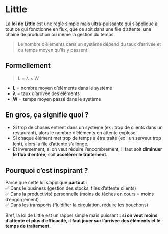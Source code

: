 # Little

La **loi de Little** est une règle simple mais ultra-puissante qui s’applique à tout ce qui fonctionne en flux, que ce soit dans une file d’attente, une chaîne de production ou même la gestion du temps.

> Le nombre d’éléments dans un système dépend du taux d’arrivée et du temps moyen qu’ils y passent

## Formellement

> L = λ × W

- **L** = nombre moyen d’éléments dans le système  
- **λ** = taux d’arrivée des éléments  
- **W** = temps moyen passé dans le système  

## En gros, ça signifie quoi ?

- Si trop de choses entrent dans un système (ex : trop de clients dans un restaurant), alors le nombre d’éléments en attente explose.  
- Si chaque élément met trop de temps à être traité (ex : un serveur trop lent), alors la file d’attente s’allonge.  
- Et inversement, si on veut réduire l’encombrement, il faut soit **diminuer le flux d’entrée**, soit **accélérer le traitement**.  

## Pourquoi c’est inspirant ?

Parce que cette loi s’applique **partout** :  
✅ Dans le business (gestion des stocks, files d’attente clients)  
✅ Dans la productivité personnelle (moins de tâches en cours = moins d’engorgement)  
✅ Dans les transports (fluidifier la circulation, réduire les bouchons)  

Bref, la loi de Little est un rappel simple mais puissant : **si on veut moins d’attente et plus d’efficacité, il faut jouer sur l’arrivée des éléments et le temps de traitement**.
